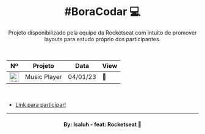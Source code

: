 <h1 align="center"> #BoraCodar 💻 </h1>

<p align="center">
Projeto disponibilizado pela equipe da Rocketseat com intuito de promover layouts para estudo próprio dos participantes.<br/>
</p>

<br>

<table align="center">
   <thead>
    <tr>
        <th>Nº</th>
        <th>Projeto</th>
        <th>Data</th>
        <th>View</th>
    </tr>
   </thead>
   <tbody>
    <tr>
        <td><img src="https://cdn.discordapp.com/emojis/1008814022923145368.webp?size=96&quality=lossless" alt="01" width='25' height='25'></td>
        <td>Music Player</td>
        <td>04/01/23</td>
        <td><a href="https://github.com/Isaluh/brcd/tree/main/player_musica"></a>🔗</td>
     </tr>
   </tbody>
</table>

<br>

- [Link para participar!](https://boracodar.dev/)

---

<h4 align="center">By: Isaluh - feat: Rocketseat 🤍</h4>

